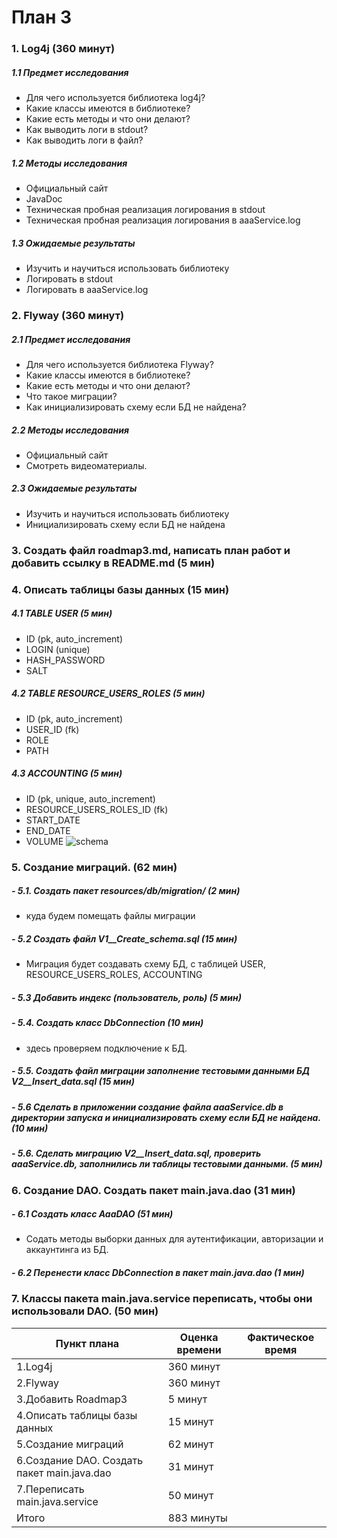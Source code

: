 # План 3
### 1. Log4j (360 минут)
##### 1.1 Предмет исследования
  - Для чего используется библиотека log4j?
  - Какие классы имеются в библиотеке?
  - Какие есть методы и что они делают?
  - Как выводить логи в stdout?
  - Как выводить логи в файл?
##### 1.2 Методы исследования
  - Официальный сайт
  - JavaDoc
  - Техническая пробная реализация логирования в stdout
  - Техническая пробная реализация логирования в aaaService.log
##### 1.3 Ожидаемые результаты
  - Изучить и научиться использовать библиотеку
  - Логировать в stdout 
  - Логировать в aaaService.log
### 2. Flyway (360 минут)
##### 2.1 Предмет исследования
  - Для чего используется библиотека Flyway?
  - Какие классы имеются в библиотеке?
  - Какие есть методы и что они делают?
  - Что такое миграции?
  - Как инициализировать схему если БД не найдена?
##### 2.2 Методы исследования
  - Официальный сайт
  - Смотреть видеоматериалы.
##### 2.3 Ожидаемые результаты
  - Изучить и научиться использовать библиотеку
  - Инициализировать схему если БД не найдена 
### 3. Создать файл roadmap3.md, написать план работ и добавить ссылку в README.md (5 мин)
### 4. Описать таблицы базы данных (15 мин)
##### 4.1 TABLE USER (5 мин)
  + ID (pk, auto_increment)
  + LOGIN (unique)
  + HASH_PASSWORD
  + SALT
##### 4.2 TABLE RESOURCE_USERS_ROLES (5 мин)
  + ID (pk, auto_increment)
  + USER_ID (fk)
  + ROLE
  + PATH
##### 4.3 ACCOUNTING (5 мин)
  + ID (pk, unique, auto_increment)
  + RESOURCE_USERS_ROLES_ID (fk)
  + START_DATE
  + END_DATE
  + VOLUME
![schema](https://user-images.githubusercontent.com/32156396/32725429-a76124c4-c8a7-11e7-9a16-832eaa9a13c4.png)
### 5. Создание миграций. (62 мин)
##### - 5.1. Создать пакет resources/db/migration/ (2 мин)
  - куда будем помещать файлы миграции
##### - 5.2 Создать файл V1__Create_schema.sql (15 мин)
  - Миграция будет создавать схему БД,
		с таблицей USER, RESOURCE_USERS_ROLES, ACCOUNTING
##### - 5.3 Добавить индекс (пользователь, роль) (5 мин)
##### - 5.4. Создать класс DbConnection (10 мин)
  - здесь проверяем подключение к БД.
##### - 5.5. Создать файл миграции заполнение тестовыми данными БД V2__Insert_data.sql (15 мин)
##### - 5.6 Сделать в приложении создание файла aaaService.db в директории запуска и инициализировать схему если БД не найдена. (10 мин)
##### - 5.6. Сделать миграцию V2__Insert_data.sql, проверить aaaService.db, заполнились ли таблицы тестовыми данными. (5 мин)
### 6. Создание DAO. Создать пакет main.java.dao (31 мин)
##### - 6.1 Создать класс AaaDAO (51 мин)
  - Содать методы выборки данных для аутентификации, авторизации и аккаунтинга из БД. 
##### - 6.2 Перенести класс DbConnection в пакет main.java.dao (1 мин)
### 7. Классы пакета main.java.service переписать, чтобы они использовали DAO. (50 мин)

| Пункт плана                         | Оценка времени                | Фактическое время        |
|-------------------------------------|-------------------------------|--------------------------|
| 1.Log4j			      |  360 минут                    | 	                 |
| 2.Flyway	                      |  360 минут                    | 	                 |
| 3.Добавить Roadmap3                 |  5 минут                      | 	                 |
| 4.Описать таблицы базы данных       |  15 минут                     |   	                 |
| 5.Создание миграций		      |  62 минут                     | 	                 |
| 6.Создание DAO. Создать пакет main.java.dao   |  31 минут                     | 	                 |
| 7.Переписать main.java.service                |  50 минут                     | 	                 |
| Итого                               |  883 минуты		      | 			 |
